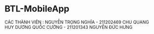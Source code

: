 # BTL-MobileApp
CÁC THÀNH VIÊN :
NGUYỄN TRỌNG NGHĨA - 211202469
CHU QUANG HUY 
DƯƠNG QUỐC CƯỜNG - 211201343
NGUYỄN ĐỨC HƯNG
